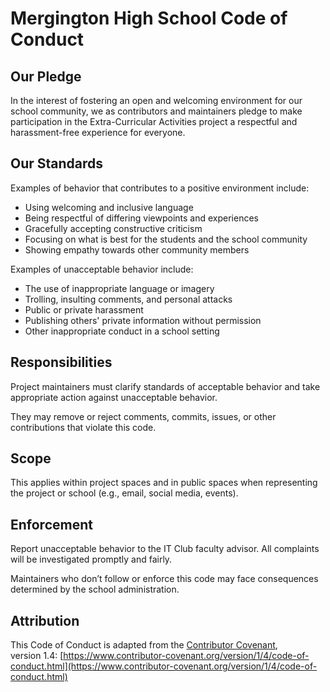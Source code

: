 # Mergington High School Code of Conduct

## Our Pledge

In the interest of fostering an open and welcoming environment for
our school community, we as contributors and maintainers pledge to
make participation in the Extra-Curricular Activities project a
respectful and harassment-free experience for everyone.

## Our Standards

Examples of behavior that contributes to a positive environment include:

- Using welcoming and inclusive language
- Being respectful of differing viewpoints and experiences
- Gracefully accepting constructive criticism
- Focusing on what is best for the students and the school community
- Showing empathy towards other community members

Examples of unacceptable behavior include:

- The use of inappropriate language or imagery
- Trolling, insulting comments, and personal attacks
- Public or private harassment
- Publishing others' private information without permission
- Other inappropriate conduct in a school setting

## Responsibilities

Project maintainers must clarify standards of acceptable behavior and take appropriate action against unacceptable behavior.

They may remove or reject comments, commits, issues, or other contributions that violate this code.

## Scope

This applies within project spaces and in public spaces when representing the project or school (e.g., email, social media, events).

## Enforcement

Report unacceptable behavior to the IT Club faculty advisor. All complaints will be investigated promptly and fairly.

Maintainers who don’t follow or enforce this code may face consequences determined by the school administration.

## Attribution

This Code of Conduct is adapted from the [Contributor Covenant](https://www.contributor-covenant.org),  
version 1.4: [https://www.contributor-covenant.org/version/1/4/code-of-conduct.html](https://www.contributor-covenant.org/version/1/4/code-of-conduct.html)
